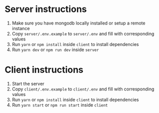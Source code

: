 
# Server instructions

1. Make sure you have mongodb locally installed or setup a remote instance
2. Copy `server/.env.example` to `server/.env` and fill with corresponding values
3. Run `yarn` or `npm install` inside `client` to install dependencies
4. Run `yarn dev` or `npm run dev` inside `server`

# Client instructions

1. Start the server
2. Copy `client/.env.example` to `client/.env` and fill with corresponding values
3. Run `yarn` or `npm install` inside `client` to install dependencies
4. Run `yarn start` or `npm run start` inside `client`

